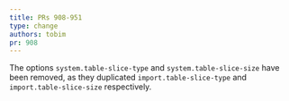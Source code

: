 ```yaml
---
title: PRs 908-951
type: change
authors: tobim
pr: 908
---
```


The options `system.table-slice-type` and `system.table-slice-size` have been
removed, as they duplicated `import.table-slice-type` and
`import.table-slice-size` respectively.
